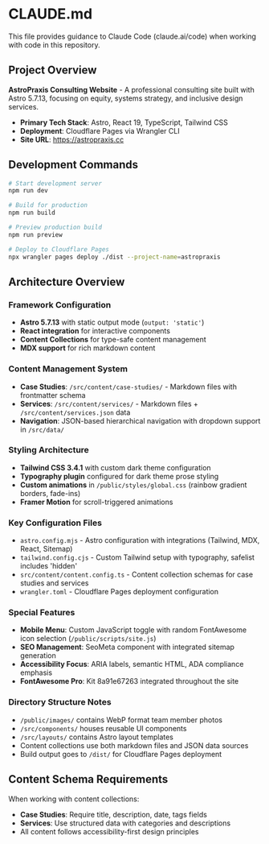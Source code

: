 # CLAUDE.md

This file provides guidance to Claude Code (claude.ai/code) when working with code in this repository.

## Project Overview

**AstroPraxis Consulting Website** - A professional consulting site built with Astro 5.7.13, focusing on equity, systems strategy, and inclusive design services.

- **Primary Tech Stack**: Astro, React 19, TypeScript, Tailwind CSS
- **Deployment**: Cloudflare Pages via Wrangler CLI
- **Site URL**: https://astropraxis.cc

## Development Commands

```bash
# Start development server
npm run dev

# Build for production
npm run build  

# Preview production build
npm run preview

# Deploy to Cloudflare Pages
npx wrangler pages deploy ./dist --project-name=astropraxis
```

## Architecture Overview

### Framework Configuration
- **Astro 5.7.13** with static output mode (`output: 'static'`)
- **React integration** for interactive components  
- **Content Collections** for type-safe content management
- **MDX support** for rich markdown content

### Content Management System
- **Case Studies**: `/src/content/case-studies/` - Markdown files with frontmatter schema
- **Services**: `/src/content/services/` - Markdown files + `/src/content/services.json` data
- **Navigation**: JSON-based hierarchical navigation with dropdown support in `/src/data/`

### Styling Architecture
- **Tailwind CSS 3.4.1** with custom dark theme configuration
- **Typography plugin** configured for dark theme prose styling
- **Custom animations** in `/public/styles/global.css` (rainbow gradient borders, fade-ins)
- **Framer Motion** for scroll-triggered animations

### Key Configuration Files
- `astro.config.mjs` - Astro configuration with integrations (Tailwind, MDX, React, Sitemap)
- `tailwind.config.cjs` - Custom Tailwind setup with typography, safelist includes 'hidden'
- `src/content/content.config.ts` - Content collection schemas for case studies and services
- `wrangler.toml` - Cloudflare Pages deployment configuration

### Special Features
- **Mobile Menu**: Custom JavaScript toggle with random FontAwesome icon selection (`/public/scripts/site.js`)
- **SEO Management**: SeoMeta component with integrated sitemap generation
- **Accessibility Focus**: ARIA labels, semantic HTML, ADA compliance emphasis
- **FontAwesome Pro**: Kit 8a91e67263 integrated throughout the site

### Directory Structure Notes
- `/public/images/` contains WebP format team member photos
- `/src/components/` houses reusable UI components
- `/src/layouts/` contains Astro layout templates
- Content collections use both markdown files and JSON data sources
- Build output goes to `/dist/` for Cloudflare Pages deployment

## Content Schema Requirements

When working with content collections:
- **Case Studies**: Require title, description, date, tags fields
- **Services**: Use structured data with categories and descriptions
- All content follows accessibility-first design principles